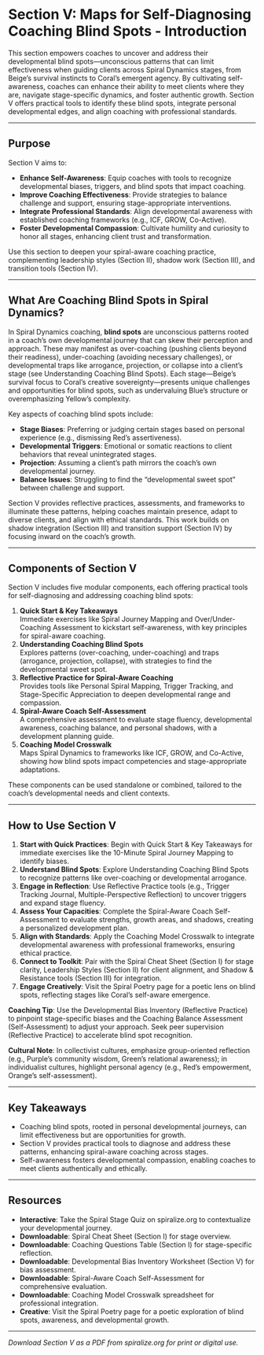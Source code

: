 # Section V: Maps for Self-Diagnosing Coaching Blind Spots - Introduction

This section empowers coaches to uncover and address their developmental blind spots—unconscious patterns that can limit effectiveness when guiding clients across Spiral Dynamics stages, from Beige’s survival instincts to Coral’s emergent agency. By cultivating self-awareness, coaches can enhance their ability to meet clients where they are, navigate stage-specific dynamics, and foster authentic growth. Section V offers practical tools to identify these blind spots, integrate personal developmental edges, and align coaching with professional standards.

---

## Purpose

Section V aims to:

- **Enhance Self-Awareness**: Equip coaches with tools to recognize developmental biases, triggers, and blind spots that impact coaching.
- **Improve Coaching Effectiveness**: Provide strategies to balance challenge and support, ensuring stage-appropriate interventions.
- **Integrate Professional Standards**: Align developmental awareness with established coaching frameworks (e.g., ICF, GROW, Co-Active).
- **Foster Developmental Compassion**: Cultivate humility and curiosity to honor all stages, enhancing client trust and transformation.

Use this section to deepen your spiral-aware coaching practice, complementing leadership styles (Section II), shadow work (Section III), and transition tools (Section IV).

---

## What Are Coaching Blind Spots in Spiral Dynamics?

In Spiral Dynamics coaching, **blind spots** are unconscious patterns rooted in a coach’s own developmental journey that can skew their perception and approach. These may manifest as over-coaching (pushing clients beyond their readiness), under-coaching (avoiding necessary challenges), or developmental traps like arrogance, projection, or collapse into a client’s stage (see Understanding Coaching Blind Spots). Each stage—Beige’s survival focus to Coral’s creative sovereignty—presents unique challenges and opportunities for blind spots, such as undervaluing Blue’s structure or overemphasizing Yellow’s complexity.

Key aspects of coaching blind spots include:
- **Stage Biases**: Preferring or judging certain stages based on personal experience (e.g., dismissing Red’s assertiveness).
- **Developmental Triggers**: Emotional or somatic reactions to client behaviors that reveal unintegrated stages.
- **Projection**: Assuming a client’s path mirrors the coach’s own developmental journey.
- **Balance Issues**: Struggling to find the “developmental sweet spot” between challenge and support.

Section V provides reflective practices, assessments, and frameworks to illuminate these patterns, helping coaches maintain presence, adapt to diverse clients, and align with ethical standards. This work builds on shadow integration (Section III) and transition support (Section IV) by focusing inward on the coach’s growth.

---

## Components of Section V

Section V includes five modular components, each offering practical tools for self-diagnosing and addressing coaching blind spots:

1. **Quick Start & Key Takeaways**\
   Immediate exercises like Spiral Journey Mapping and Over/Under-Coaching Assessment to kickstart self-awareness, with key principles for spiral-aware coaching.
2. **Understanding Coaching Blind Spots**\
   Explores patterns (over-coaching, under-coaching) and traps (arrogance, projection, collapse), with strategies to find the developmental sweet spot.
3. **Reflective Practice for Spiral-Aware Coaching**\
   Provides tools like Personal Spiral Mapping, Trigger Tracking, and Stage-Specific Appreciation to deepen developmental range and compassion.
4. **Spiral-Aware Coach Self-Assessment**\
   A comprehensive assessment to evaluate stage fluency, developmental awareness, coaching balance, and personal shadows, with a development planning guide.
5. **Coaching Model Crosswalk**\
   Maps Spiral Dynamics to frameworks like ICF, GROW, and Co-Active, showing how blind spots impact competencies and stage-appropriate adaptations.

These components can be used standalone or combined, tailored to the coach’s developmental needs and client contexts.

---

## How to Use Section V

1. **Start with Quick Practices**: Begin with Quick Start & Key Takeaways for immediate exercises like the 10-Minute Spiral Journey Mapping to identify biases.
2. **Understand Blind Spots**: Explore Understanding Coaching Blind Spots to recognize patterns like over-coaching or developmental arrogance.
3. **Engage in Reflection**: Use Reflective Practice tools (e.g., Trigger Tracking Journal, Multiple-Perspective Reflection) to uncover triggers and expand stage fluency.
4. **Assess Your Capacities**: Complete the Spiral-Aware Coach Self-Assessment to evaluate strengths, growth areas, and shadows, creating a personalized development plan.
5. **Align with Standards**: Apply the Coaching Model Crosswalk to integrate developmental awareness with professional frameworks, ensuring ethical practice.
6. **Connect to Toolkit**: Pair with the Spiral Cheat Sheet (Section I) for stage clarity, Leadership Styles (Section II) for client alignment, and Shadow & Resistance tools (Section III) for integration.
7. **Engage Creatively**: Visit the Spiral Poetry page for a poetic lens on blind spots, reflecting stages like Coral’s self-aware emergence.

**Coaching Tip**: Use the Developmental Bias Inventory (Reflective Practice) to pinpoint stage-specific biases and the Coaching Balance Assessment (Self-Assessment) to adjust your approach. Seek peer supervision (Reflective Practice) to accelerate blind spot recognition.

**Cultural Note**: In collectivist cultures, emphasize group-oriented reflection (e.g., Purple’s community wisdom, Green’s relational awareness); in individualist cultures, highlight personal agency (e.g., Red’s empowerment, Orange’s self-assessment).

---

## Key Takeaways

- Coaching blind spots, rooted in personal developmental journeys, can limit effectiveness but are opportunities for growth.
- Section V provides practical tools to diagnose and address these patterns, enhancing spiral-aware coaching across stages.
- Self-awareness fosters developmental compassion, enabling coaches to meet clients authentically and ethically.

---

## Resources

- **Interactive**: Take the Spiral Stage Quiz on spiralize.org to contextualize your developmental journey.
- **Downloadable**: Spiral Cheat Sheet (Section I) for stage overview.
- **Downloadable**: Coaching Questions Table (Section I) for stage-specific reflection.
- **Downloadable**: Developmental Bias Inventory Worksheet (Section V) for bias assessment.
- **Downloadable**: Spiral-Aware Coach Self-Assessment for comprehensive evaluation.
- **Downloadable**: Coaching Model Crosswalk spreadsheet for professional integration.
- **Creative**: Visit the Spiral Poetry page for a poetic exploration of blind spots, awareness, and developmental growth.

---

*Download Section V as a PDF from spiralize.org for print or digital use.*